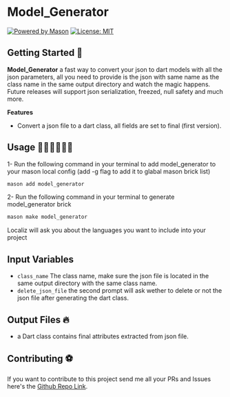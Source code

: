 # Model_Generator
[![Powered by Mason](https://img.shields.io/endpoint?url=https%3A%2F%2Ftinyurl.com%2Fmason-badge)](https://github.com/felangel/mason)
[![License: MIT](https://img.shields.io/badge/License-MIT-yellow.svg)](https://opensource.org/licenses/MIT)

## Getting Started 🚀

**Model_Generator** a fast way to convert your json to dart models with all the json parameters, all you need to provide is the json with same name as the class name in the same output directory and watch the magic happens.
Future releases will support json serialization, freezed, null safety and much more.

**Features**
- Convert a json file to a dart class, all fields are set to final (first version).

## Usage 👨🏻‍💻👩🏻‍💻

1- Run the following command in your terminal to add model_generator to your mason local config (add -g flag to add it to glabal mason brick list)
```bash
mason add model_generator
```

2- Run the following command in your terminal to generate model_generator brick
```bash
mason make model_generator
```
Localiz will ask you about the languages you want to include into your project

## Input Variables 

- `class_name` The class name, make sure the json file is located in the same output directory with the same class name.
- `delete_json_file` the second prompt will ask wether to delete or not the json file after generating the dart class.

## Output Files 🔥

- a Dart class contains final attributes extracted from json file.

## Contributing ⚽

If you want to contribute to this project send me all your PRs and Issues here's the [Github Repo Link](https://github.com/koukibadr/mason-bricks).